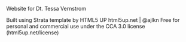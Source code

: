 Website for Dt. Tessa Vernstrom

Built using Strata template by HTML5 UP
html5up.net | @ajlkn
Free for personal and commercial use under the CCA 3.0 license (html5up.net/license)
